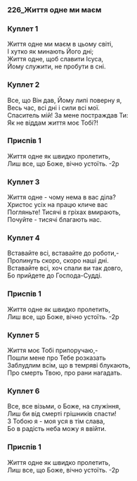 ### 226_Життя одне ми маєм
### Куплет 1
Життя одне ми маєм в цьому світі,<br/>І хутко як минають Його дні;<br/>Життя одне, щоб славити Ісуса,<br/>Йому служити, не пробути в сні.
### Куплет 2
Все, що Він дав, Йому липі поверну я,<br/>Весь час, всі дні і сили всі мої.<br/>Спаситель мій! За мене постраждав Ти:<br/>Як не віддам життя моє Тобі?!
### Приспів 1
Життя одне як швидко пролетить,<br/>Лиш все, що Боже, вічно устоїть. -2р
### Куплет 3
Життя одне - чому нема в вас діла?<br/>Христос усіх на працю кличе вас<br/>Погляньте! Тисячі в гріхах вмирають,<br/>Почуйте - тисячі благають нас.
### Куплет 4
Вставайте всі, вставайте до роботи,-<br/>Пролинуть скоро, скоро наші дні.<br/>Вставайте всі, хоч спали ви так довго,<br/>Бо прийдете до Господа-Судді.
### Приспів 1
Життя одне як швидко пролетить,<br/>Лиш все, що Боже, вічно устоїть. -2р
### Куплет 5
Життя моє Тобі припоручаю,-<br/>Пошли мене про Тебе розказать<br/>Заблудлим всім, що в темряві блукають,<br/>Про смерть Твою, про рани нагадать.
### Куплет 6
Все, все візьми, о Боже, на служіння,<br/>Лиш би від смерті грішників спасти!<br/>З Тобою я - моя уся в тім слава,<br/>Бо в радість неба можу я ввійти.
### Приспів 1
Життя одне як швидко пролетить,<br/>Лиш все, що Боже, вічно устоїть. -2р
